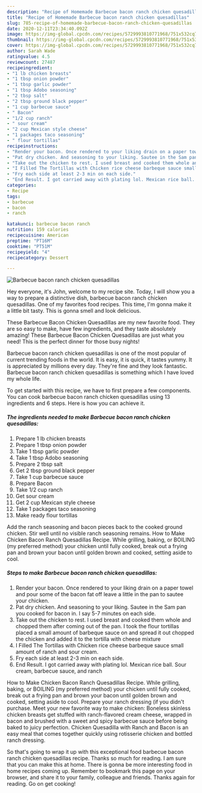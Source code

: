 ```yaml
---
description: "Recipe of Homemade Barbecue bacon ranch chicken quesadillas"
title: "Recipe of Homemade Barbecue bacon ranch chicken quesadillas"
slug: 785-recipe-of-homemade-barbecue-bacon-ranch-chicken-quesadillas
date: 2020-12-11T23:34:40.092Z
image: https://img-global.cpcdn.com/recipes/5729993810771968/751x532cq70/barbecue-bacon-ranch-chicken-quesadillas-recipe-main-photo.jpg
thumbnail: https://img-global.cpcdn.com/recipes/5729993810771968/751x532cq70/barbecue-bacon-ranch-chicken-quesadillas-recipe-main-photo.jpg
cover: https://img-global.cpcdn.com/recipes/5729993810771968/751x532cq70/barbecue-bacon-ranch-chicken-quesadillas-recipe-main-photo.jpg
author: Sarah Wade
ratingvalue: 4.5
reviewcount: 27487
recipeingredient:
- "1 lb chicken breasts"
- "1 tbsp onion powder"
- "1 tbsp garlic powder"
- "1 tbsp Adobo seasoning"
- "2 tbsp salt"
- "2 tbsp ground black pepper"
- "1 cup barbecue sauce"
- " Bacon"
- "1/2 cup ranch"
- " sour cream"
- "2 cup Mexican style cheese"
- "1 packages taco seasoning"
- " flour tortillas"
recipeinstructions:
- "Render your bacon. Once rendered to your liking drain on a paper towel and pour some of the bacon fat off leave a little in the pan to sautee your chicken."
- "Pat dry chicken. And seasoning to your liking. Sautee in the Sam pan you cooked for bacon in. I say 5-7 minutes on each side."
- "Take out the chicken to rest. I used breast and cooked them whole and chopped them after coming out of the pan. I took the flour tortillas placed a small amount of barbeque sauce on and spread it out chopped the chicken and added it to the tortilla with cheese mixture"
- "I Filled The Tortillas with Chicken rice cheese barbeque sauce small amount of ranch and sour cream."
- "Fry each side at least 2-3 min on each side."
- "End Result. I got carried away with plating lol. Mexican rice ball. Sour cream, barbecue sauce, and ranch"
categories:
- Recipe
tags:
- barbecue
- bacon
- ranch

katakunci: barbecue bacon ranch 
nutrition: 159 calories
recipecuisine: American
preptime: "PT16M"
cooktime: "PT51M"
recipeyield: "4"
recipecategory: Dessert

---
```



![Barbecue bacon ranch chicken quesadillas](https://img-global.cpcdn.com/recipes/5729993810771968/751x532cq70/barbecue-bacon-ranch-chicken-quesadillas-recipe-main-photo.jpg)

Hey everyone, it's John, welcome to my recipe site. Today, I will show you a way to prepare a distinctive dish, barbecue bacon ranch chicken quesadillas. One of my favorites food recipes. This time, I'm gonna make it a little bit tasty. This is gonna smell and look delicious.

These Barbecue Bacon Chicken Quesadillas are my new favorite food. They are so easy to make, have few ingredients, and they taste absolutely amazing! These Barbecue Bacon Chicken Quesadillas are just what you need! This is the perfect dinner for those busy nights!

Barbecue bacon ranch chicken quesadillas is one of the most popular of current trending foods in the world. It is easy, it is quick, it tastes yummy. It is appreciated by millions every day. They're fine and they look fantastic. Barbecue bacon ranch chicken quesadillas is something which I have loved my whole life.


To get started with this recipe, we have to first prepare a few components. You can cook barbecue bacon ranch chicken quesadillas using 13 ingredients and 6 steps. Here is how you can achieve it.

<!--inarticleads1-->

##### The ingredients needed to make Barbecue bacon ranch chicken quesadillas:

1. Prepare 1 lb chicken breasts
1. Prepare 1 tbsp onion powder
1. Take 1 tbsp garlic powder
1. Take 1 tbsp Adobo seasoning
1. Prepare 2 tbsp salt
1. Get 2 tbsp ground black pepper
1. Take 1 cup barbecue sauce
1. Prepare  Bacon
1. Take 1/2 cup ranch
1. Get  sour cream
1. Get 2 cup Mexican style cheese
1. Take 1 packages taco seasoning
1. Make ready  flour tortillas


Add the ranch seasoning and bacon pieces back to the cooked ground chicken. Stir well until no visible ranch seasoning remains. How to Make Chicken Bacon Ranch Quesadillas Recipe. While grilling, baking, or BOILING (my preferred method) your chicken until fully cooked, break out a frying pan and brown your bacon until golden brown and cooked, setting aside to cool. 

<!--inarticleads2-->

##### Steps to make Barbecue bacon ranch chicken quesadillas:

1. Render your bacon. Once rendered to your liking drain on a paper towel and pour some of the bacon fat off leave a little in the pan to sautee your chicken.
1. Pat dry chicken. And seasoning to your liking. Sautee in the Sam pan you cooked for bacon in. I say 5-7 minutes on each side.
1. Take out the chicken to rest. I used breast and cooked them whole and chopped them after coming out of the pan. I took the flour tortillas placed a small amount of barbeque sauce on and spread it out chopped the chicken and added it to the tortilla with cheese mixture
1. I Filled The Tortillas with Chicken rice cheese barbeque sauce small amount of ranch and sour cream.
1. Fry each side at least 2-3 min on each side.
1. End Result. I got carried away with plating lol. Mexican rice ball. Sour cream, barbecue sauce, and ranch


How to Make Chicken Bacon Ranch Quesadillas Recipe. While grilling, baking, or BOILING (my preferred method) your chicken until fully cooked, break out a frying pan and brown your bacon until golden brown and cooked, setting aside to cool. Prepare your ranch dressing (if you didn&#39;t purchase. Meet your new favorite way to make chicken: Boneless skinless chicken breasts get stuffed with ranch-flavored cream cheese, wrapped in bacon and brushed with a sweet and spicy barbecue sauce before being baked to juicy perfection. Chicken Quesadilla with Ranch and Bacon is an easy meal that comes together quickly using rotisserie chicken and bottled ranch dressing. 

So that's going to wrap it up with this exceptional food barbecue bacon ranch chicken quesadillas recipe. Thanks so much for reading. I am sure that you can make this at home. There is gonna be more interesting food in home recipes coming up. Remember to bookmark this page on your browser, and share it to your family, colleague and friends. Thanks again for reading. Go on get cooking!
